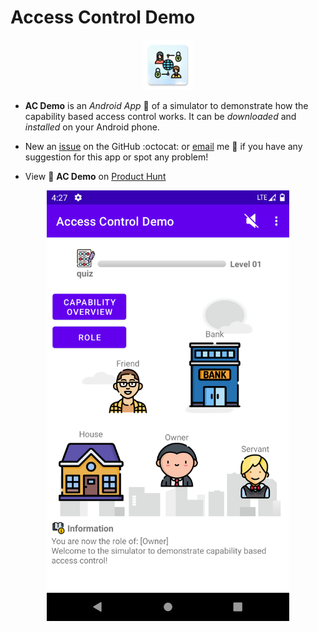 # Access Control Demo

<div align=center><img src="images/logo.png" width="80" height="80"/></div>

- __AC Demo__ is an _Android App_ :iphone: of a simulator to demonstrate how the capability based access control works. It can be _downloaded_ and _installed_ on your Android phone.

- New an [issue](https://github.com/YechengChu/ACDemo/issues/new) on the GitHub :octocat: or [email](mailto:szcyc27@163.com) me :email: if you have any suggestion for this app or spot any problem!

- View :eyes: __AC Demo__ on [Product Hunt](https://www.producthunt.com/products/ac-demo)





<div align=center><img src="images/main_page.png" width="388" height="689"/></div>
